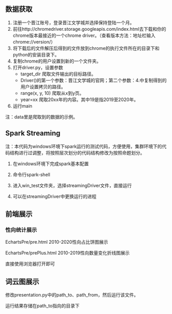 ## 数据获取

1. 注册一个晋江账号，登录晋江文学城并选择保持登陆一个月。
2. 前往http://chromedriver.storage.googleapis.com/index.html去下载和你的chrome版本最接近的一个chrome driver。（查看版本方法：地址栏输入chrome://version/）
3. 将下载后的文件解压后得到的文件放到chrome的执行文件所在的目录下和python的安装目录下。
4. 复制chrome的用户设置到新的一个文件夹。
5. 打开driver.py，设置参数
   - target_dir 爬取文件输出的目标路径。
   - Driver()的第一个参数：晋江文学城的官网；第二个参数：4.中复制得到的用户设置拷贝的路径。
   - range(x, y, 10) 爬取从x到y页。
   - year=xx 爬取20xx年的内容。其中19是指2019至2020年。
6. 运行main

注：data里是爬取到的数据的示例。

## Spark Streaming

注：本代码为windows环境下spark运行的测试代码，方便使用，集群环境下的代码结构进行过调整，将按照层次划分的代码结构修改为按照命题划分。

1. 在windows环境下完成spark基本配置

2. 命令行spark-shell
3. 进入win_test文件夹，选择streamingDriver文件，直接运行
4. 可以在streamingDriver中更换运行的进程

## 前端展示

### 性向统计展示

EchartsPre/pre.html 2010-2020性向占比饼图展示

EchartsPre/prePlus.html 2010-2019性向数量变化折线图展示

直接使用浏览器打开即可

## 词云图展示

修改presentation.py中的path_to、path_from，然后运行该文件。

运行结果存储在path_to指向的目录下